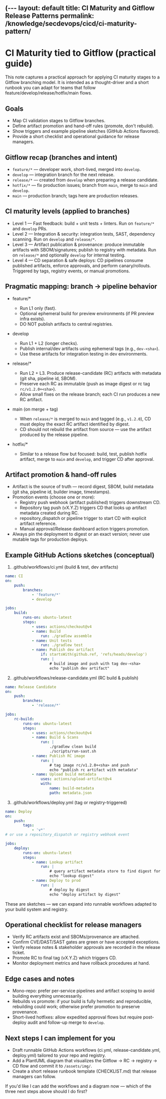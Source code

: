 (---
layout: default
title: CI Maturity and Gitflow Release Patterns
permalink: /knowledge/secdevops/cicd/ci-maturity-pattern/
---

# CI Maturity tied to Gitflow (practical guide)

This note captures a practical approach for applying CI maturity stages to a Gitflow branching model. It is intended as a thought-driver and a short runbook you can adapt for teams that follow feature/develop/release/hotfix/main flows.

## Goals
- Map CI validation stages to Gitflow branches.
- Define artifact promotion and hand-off rules (promote, don't rebuild).
- Show triggers and example pipeline sketches (GitHub Actions flavored).
- Provide a short checklist and operational guidance for release managers.

## Gitflow recap (branches and intent)
- `feature/*` — developer work, short-lived, merged into `develop`.
- `develop` — integration branch for the next release.
- `release/*` — created from `develop` when preparing a release candidate.
- `hotfix/*` — fix production issues; branch from `main`, merge to `main` and `develop`.
- `main` — production branch; tags here are production releases.

## CI maturity levels (applied to branches)
- Level 1 — Fast feedback: build + unit tests + linters. Run on `feature/*` and `develop` PRs.
- Level 2 — Integration & security: integration tests, SAST, dependency scanning. Run on `develop` and `release/*`.
- Level 3 — Artifact publication & provenance: produce immutable artifacts with SBOM/signatures; publish to registry with metadata. Run on `release/*` and optionally `develop` for internal testing.
- Level 4 — CD separation & safe deploys: CD pipelines consume published artifacts, enforce approvals, and perform canary/rollouts. Triggered by tags, registry events, or manual promotions.

## Pragmatic mapping: branch → pipeline behavior
- feature/*
	- Run L1 only (fast).
	- Optional ephemeral build for preview environments (if PR preview infra exists).
	- DO NOT publish artifacts to central registries.

- develop
	- Run L1 + L2 (longer checks).
	- Publish internal/dev artifacts using ephemeral tags (e.g., `dev-<sha>`).
	- Use these artifacts for integration testing in dev environments.

- release/*
	- Run L2 + L3. Produce release-candidate (RC) artifacts with metadata (git sha, pipeline id, SBOM).
	- Preserve each RC as immutable (push as image digest or rc tag `rc/v1.2.0+<sha>`).
	- Allow small fixes on the release branch; each CI run produces a new RC artifact.

- main (on merge + tag)
	- When `release/*` is merged to `main` and tagged (e.g., `v1.2.0`), CD must deploy the exact RC artifact identified by digest.
	- CD should not rebuild the artifact from source — use the artifact produced by the release pipeline.

- hotfix/*
	- Similar to a release flow but focused: build, test, publish hotfix artifact, merge to `main` and `develop`, and trigger CD after approval.

## Artifact promotion & hand-off rules
- Artifact is the source of truth — record digest, SBOM, build metadata (git sha, pipeline id, builder image, timestamps).
- Promotion events (choose one or more):
	- Registry push webhook (artifact published) triggers downstream CD.
	- Repository tag push (vX.Y.Z) triggers CD that looks up artifact metadata created during RC.
	- repository_dispatch or pipeline trigger to start CD with explicit artifact reference.
	- Manual approval/Release dashboard action triggers promotion.
- Always pin the deployment to digest or an exact version; never use mutable tags for production deploys.

## Example GitHub Actions sketches (conceptual)

1) .github/workflows/ci.yml (build & test, dev artifacts)

```yaml
name: CI
on:
	push:
		branches:
			- 'feature/*'
			- develop

jobs:
	build:
		runs-on: ubuntu-latest
		steps:
			- uses: actions/checkout@v4
			- name: Build
				run: ./gradlew assemble
			- name: Unit tests
				run: ./gradlew test
			- name: Publish dev artifact
				if: startsWith(github.ref, 'refs/heads/develop')
				run: |
					# build image and push with tag dev-<sha>
					echo "publish dev artifact"
``` 

2) .github/workflows/release-candidate.yml (RC build & publish)

```yaml
name: Release Candidate
on:
	push:
		branches:
			- 'release/*'

jobs:
	rc-build:
		runs-on: ubuntu-latest
		steps:
			- uses: actions/checkout@v4
			- name: Build & Scans
				run: |
					./gradlew clean build
					./scripts/run-sast.sh
			- name: Publish RC image
				run: |
					# tag image rc/v1.2.0+<sha> and push
					echo "publish rc artifact with metadata"
			- name: Upload build metadata
				uses: actions/upload-artifact@v4
				with:
					name: build-metadata
					path: metadata.json
```

3) .github/workflows/deploy.yml (tag or registry-triggered)

```yaml
name: Deploy
on:
	push:
		tags:
			- 'v*'
# or use a repository_dispatch or registry webhook event

jobs:
	deploy:
		runs-on: ubuntu-latest
		steps:
			- name: Lookup artifact
				run: |
					# query artifact metadata store to find digest for the tag
					echo "lookup digest"
			- name: Deploy to prod
				run: |
					# deploy by digest
					echo "deploy artifact by digest"
```

These are sketches — we can expand into runnable workflows adapted to your build system and registry.

## Operational checklist for release managers
- Verify RC artifacts exist and SBOMs/provenance are attached.
- Confirm CVE/DAST/SAST gates are green or have accepted exceptions.
- Verify release notes & stakeholder approvals are recorded in the release ticket.
- Promote RC to final tag (vX.Y.Z) which triggers CD.
- Monitor deployment metrics and have rollback procedures at hand.

## Edge cases and notes
- Mono-repo: prefer per-service pipelines and artifact scoping to avoid building everything unnecessarily.
- Rebuilds vs promote: if your build is fully hermetic and reproducible, rebuilding could work; otherwise prefer promotion to preserve provenance.
- Short-lived hotfixes: allow expedited approval flows but require post-deploy audit and follow-up merge to `develop`.

## Next steps I can implement for you
- Draft runnable GitHub Actions workflows (ci.yml, release-candidate.yml, deploy.yml) tailored to your repo and registry.
- Add a PlantUML diagram that visualizes the Gitflow → RC → registry → CD flow and commit it to `/assets/img/`.
- Create a short release runbook template (CHECKLIST.md) that release managers can follow.

If you'd like I can add the workflows and a diagram now — which of the three next steps above should I do first?

